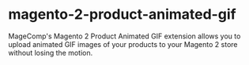 # magento-2-product-animated-gif
MageComp's Magento 2 Product Animated GIF extension allows you to upload animated GIF images of your products to your Magento 2 store without losing the motion.
